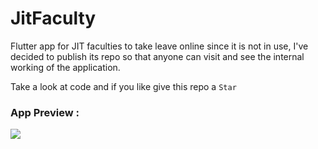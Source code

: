 # JitFaculty



Flutter app for JIT faculties to take leave online since it is not in use, I've decided to publish its repo so that anyone can visit and see the internal working of the application.

Take a look at code and if you like give this repo a `Star`

### App Preview : 

![](https://raw.githubusercontent.com/saffer4u/notes/master/uPic/JIT%20faculty(%202021-10-19%20)%20(%2023:54:14%20).gif)


